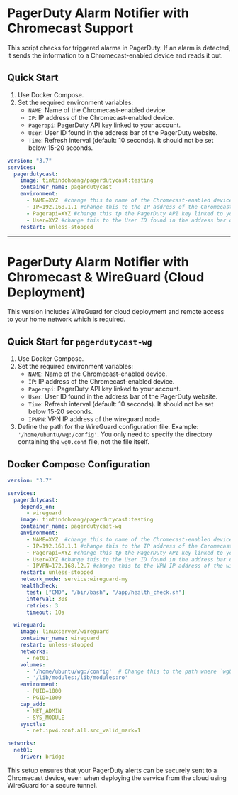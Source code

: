 # PagerDuty Alarm Notifier with Chromecast Support

This script checks for triggered alarms in PagerDuty. If an alarm is detected, it sends the information to a Chromecast-enabled device and reads it out.

## Quick Start

1. Use Docker Compose.
2. Set the required environment variables:
   - `NAME`: Name of the Chromecast-enabled device.
   - `IP`: IP address of the Chromecast-enabled device.
   - `Pagerapi`: PagerDuty API key linked to your account.
   - `User`: User ID found in the address bar of the PagerDuty website.
   - `Time`: Refresh interval (default: 10 seconds). It should not be set below 15-20 seconds.
```yaml
version: "3.7"
services:
  pagerdutycast:
    image: tintindohoang/pagerdutycast:testing
    container_name: pagerdutycast
    environment:
      - NAME=XYZ  #change this to name of the Chromecast-enabled device
      - IP=192.168.1.1 #change this to the IP address of the Chromecast-enabled device
      - Pagerapi=XYZ #change this tp the PagerDuty API key linked to your account
      - User=XYZ #change this to the User ID found in the address bar of the PagerDuty website
    restart: unless-stopped
```
---

# PagerDuty Alarm Notifier with Chromecast & WireGuard (Cloud Deployment)

This version includes WireGuard for cloud deployment and remote access to your home network which is required.

## Quick Start for `pagerdutycast-wg`

1. Use Docker Compose.
2. Set the required environment variables:
   - `NAME`: Name of the Chromecast-enabled device.
   - `IP`: IP address of the Chromecast-enabled device.
   - `Pagerapi`: PagerDuty API key linked to your account.
   - `User`:  User ID found in the address bar of the PagerDuty website.
   - `Time`: Refresh interval (default: 10 seconds). It should not be set below 15-20 seconds.
   - `IPVPN`: VPN IP address of the wireguard node.
3. Define the path for the WireGuard configuration file. Example: `'/home/ubuntu/wg:/config'`. You only need to specify the directory containing the `wg0.conf` file, not the file itself.

## Docker Compose Configuration

```yaml
version: "3.7"

services:
  pagerdutycast:
    depends_on:
      - wireguard
    image: tintindohoang/pagerdutycast:testing
    container_name: pagerdutycast-wg
    environment:
      - NAME=XYZ  #change this to name of the Chromecast-enabled device
      - IP=192.168.1.1 #change this to the IP address of the Chromecast-enabled device
      - Pagerapi=XYZ #change this tp the PagerDuty API key linked to your account
      - User=XYZ #change this to the User ID found in the address bar of the PagerDuty website
      - IPVPN=172.168.12.7 #change this to the VPN IP address of the wireguard node
    restart: unless-stopped
    network_mode: service:wireguard-my
    healthcheck:
      test: ["CMD", "/bin/bash", "/app/health_check.sh"]
      interval: 30s
      retries: 3
      timeout: 10s

  wireguard:
    image: linuxserver/wireguard
    container_name: wireguard
    restart: unless-stopped
    networks:
      - net01
    volumes:
      - '/home/ubuntu/wg:/config'  # Change this to the path where `wg0.conf` is located
      - '/lib/modules:/lib/modules:ro'
    environment:
      - PUID=1000
      - PGID=1000
    cap_add:
      - NET_ADMIN
      - SYS_MODULE
    sysctls:
      - net.ipv4.conf.all.src_valid_mark=1

networks:
  net01:
    driver: bridge
```

This setup ensures that your PagerDuty alerts can be securely sent to a Chromecast device, even when deploying the service from the cloud using WireGuard for a secure tunnel.

